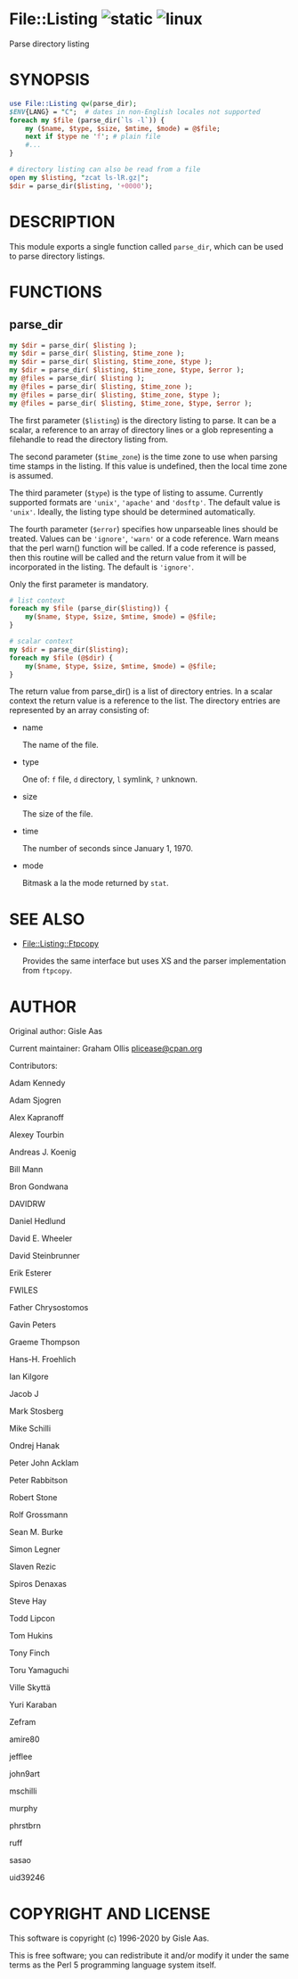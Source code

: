 # File::Listing ![static](https://github.com/PerlAlien/File-Listing/workflows/static/badge.svg) ![linux](https://github.com/PerlAlien/File-Listing/workflows/linux/badge.svg)

Parse directory listing

# SYNOPSIS

```perl
use File::Listing qw(parse_dir);
$ENV{LANG} = "C";  # dates in non-English locales not supported
foreach my $file (parse_dir(`ls -l`)) {
    my ($name, $type, $size, $mtime, $mode) = @$file;
    next if $type ne 'f'; # plain file
    #...
}

# directory listing can also be read from a file
open my $listing, "zcat ls-lR.gz|";
$dir = parse_dir($listing, '+0000');
```

# DESCRIPTION

This module exports a single function called `parse_dir`, which can be
used to parse directory listings.

# FUNCTIONS

## parse\_dir

```perl
my $dir = parse_dir( $listing );
my $dir = parse_dir( $listing, $time_zone );
my $dir = parse_dir( $listing, $time_zone, $type );
my $dir = parse_dir( $listing, $time_zone, $type, $error );
my @files = parse_dir( $listing );
my @files = parse_dir( $listing, $time_zone );
my @files = parse_dir( $listing, $time_zone, $type );
my @files = parse_dir( $listing, $time_zone, $type, $error );
```

The first parameter (`$listing`) is the directory listing to parse.
It can be a scalar, a reference to an array of directory lines or a
glob representing a filehandle to read the directory listing from.

The second parameter (`$time_zone`) is the time zone to use when
parsing time stamps in the listing. If this value is undefined,
then the local time zone is assumed.

The third parameter (`$type`) is the type of listing to assume.
Currently supported formats are `'unix'`, `'apache'` and
`'dosftp'`. The default value is `'unix'`. Ideally, the listing
type should be determined automatically.

The fourth parameter (`$error`) specifies how unparseable lines
should be treated. Values can be `'ignore'`, `'warn'` or a code reference.
Warn means that the perl warn() function will be called.  If a code
reference is passed, then this routine will be called and the return
value from it will be incorporated in the listing.  The default is
`'ignore'`.

Only the first parameter is mandatory.

```perl
# list context
foreach my $file (parse_dir($listing)) {
    my($name, $type, $size, $mtime, $mode) = @$file;
}

# scalar context
my $dir = parse_dir($listing);
foreach my $file (@$dir) {
    my($name, $type, $size, $mtime, $mode) = @$file;
}
```

The return value from parse\_dir() is a list of directory entries.
In a scalar context the return value is a reference to the list.
The directory entries are represented by an array consisting of:

- name

    The name of the file.

- type

    One of: `f` file, `d` directory, `l` symlink, `?` unknown.

- size

    The size of the file.

- time

    The number of seconds since January 1, 1970.

- mode

    Bitmask a la the mode returned by `stat`.

# SEE ALSO

- [File::Listing::Ftpcopy](https://metacpan.org/pod/File::Listing::Ftpcopy)

    Provides the same interface but uses XS and the parser implementation from `ftpcopy`.

# AUTHOR

Original author: Gisle Aas

Current maintainer: Graham Ollis <plicease@cpan.org>

Contributors:

Adam Kennedy

Adam Sjogren

Alex Kapranoff

Alexey Tourbin

Andreas J. Koenig

Bill Mann

Bron Gondwana

DAVIDRW

Daniel Hedlund

David E. Wheeler

David Steinbrunner

Erik Esterer

FWILES

Father Chrysostomos

Gavin Peters

Graeme Thompson

Hans-H. Froehlich

Ian Kilgore

Jacob J

Mark Stosberg

Mike Schilli

Ondrej Hanak

Peter John Acklam

Peter Rabbitson

Robert Stone

Rolf Grossmann

Sean M. Burke

Simon Legner

Slaven Rezic

Spiros Denaxas

Steve Hay

Todd Lipcon

Tom Hukins

Tony Finch

Toru Yamaguchi

Ville Skyttä

Yuri Karaban

Zefram

amire80

jefflee

john9art

mschilli

murphy

phrstbrn

ruff

sasao

uid39246

# COPYRIGHT AND LICENSE

This software is copyright (c) 1996-2020 by Gisle Aas.

This is free software; you can redistribute it and/or modify it under
the same terms as the Perl 5 programming language system itself.
